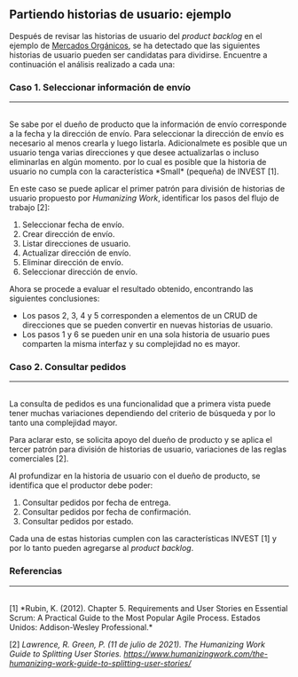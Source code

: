 ## Partiendo historias de usuario: ejemplo

Después de revisar las historias de usuario del *product backlog* en el ejemplo de [Mercados Orgánicos](https://miro.com/app/board/o9J_lQKbLXc=/), se ha detectado que las siguientes historias de usuario pueden ser candidatas para dividirse. Encuentre a continuación el análisis realizado a cada una:

### Caso 1. Seleccionar información de envío
---
<br>
Se sabe por el dueño de producto que la información de envío corresponde a la fecha y la dirección de envío. Para seleccionar la dirección de envío es necesario al menos crearla y luego listarla. Adicionalmete es posible que un usuario tenga varias direcciones y que desee actualizarlas o incluso eliminarlas en algún momento. por lo cual es posible que la historia de usuario no cumpla con la característica *Small* (pequeña) de INVEST [1].

En este caso se puede aplicar el primer patrón para división de historias de usuario propuesto por *Humanizing Work*, identificar los pasos del flujo de trabajo [2]:

1.	Seleccionar fecha de envío.
2.	Crear dirección de envío.
3.	Listar direcciones de usuario.
4.	Actualizar dirección de envío.
5.	Eliminar dirección de envío.
6.	Seleccionar dirección de envío.

Ahora se procede a evaluar el resultado obtenido, encontrando las siguientes conclusiones:

  * Los pasos 2, 3, 4 y 5 corresponden a elementos de un CRUD de direcciones que se pueden convertir en nuevas historias de usuario.
  * Los pasos 1 y 6 se pueden unir en una sola historia de usuario pues comparten la misma interfaz y su complejidad no es mayor.

### Caso 2. Consultar pedidos
---
<br>
La consulta de pedidos es una funcionalidad que a primera vista puede tener muchas variaciones dependiendo del criterio de búsqueda y por lo tanto una complejidad mayor.

Para aclarar esto, se solicita apoyo del dueño de producto y se aplica el tercer patrón para división de historias de usuario, variaciones de las reglas comerciales [2].

Al profundizar en la historia de usuario con el dueño de producto, se identifica que el productor debe poder:

1.	Consultar pedidos por fecha de entrega.
2.	Consultar pedidos por fecha de confirmación.
3.	Consultar pedidos por estado.

Cada una de estas historias cumplen con las características INVEST [1] y por lo tanto pueden agregarse al *product backlog*.


### Referencias
---
<br>
[1] *Rubin, K. (2012). Chapter 5. Requirements and User Stories en Essential Scrum: A Practical Guide to the Most Popular Agile Process. Estados Unidos: Addison-Wesley Professional.*

[2] *Lawrence, R. Green, P. (11 de julio de 2021). The Humanizing Work Guide to Splitting User Stories. https://www.humanizingwork.com/the-humanizing-work-guide-to-splitting-user-stories/*
